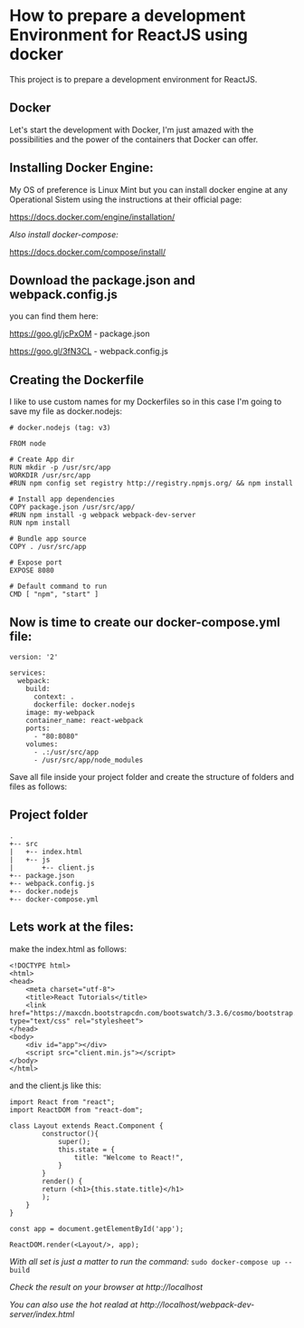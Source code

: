 How to prepare a development Environment for ReactJS using docker
=====================================================
This project is to prepare a development environment for ReactJS.

Docker
-------
Let's start the development with Docker, I'm just amazed with the possibilities and the power of the containers that Docker can offer.

## Installing Docker Engine:
My OS of preference is Linux Mint but you can install docker engine at any Operational Sistem using the instructions at their official page: 

https://docs.docker.com/engine/installation/

*Also install docker-compose:*

https://docs.docker.com/compose/install/

Download the package.json and webpack.config.js
------------------------------------------------
you can find them here:

https://goo.gl/jcPxOM - package.json

https://goo.gl/3fN3CL - webpack.config.js

Creating the Dockerfile
---------------------------
I like to use custom names for my Dockerfiles so in this case I'm going to save my file as docker.nodejs:
```
# docker.nodejs (tag: v3)

FROM node

# Create App dir
RUN mkdir -p /usr/src/app
WORKDIR /usr/src/app
#RUN npm config set registry http://registry.npmjs.org/ && npm install

# Install app dependencies
COPY package.json /usr/src/app/
#RUN npm install -g webpack webpack-dev-server
RUN npm install

# Bundle app source
COPY . /usr/src/app

# Expose port
EXPOSE 8080

# Default command to run
CMD [ "npm", "start" ]
```
Now is time to create our docker-compose.yml file:
----------------------------------------------------

```
version: '2'

services:
  webpack:
    build: 
      context: .
      dockerfile: docker.nodejs
    image: my-webpack
    container_name: react-webpack
    ports:
      - "80:8080"
    volumes:
      - .:/usr/src/app
      - /usr/src/app/node_modules
```
Save all file inside your project folder and create the structure of folders and files as follows:
## Project folder
```
.
+-- src
|   +-- index.html
|   +-- js
|       +-- client.js
+-- package.json
+-- webpack.config.js
+-- docker.nodejs
+-- docker-compose.yml
```
## Lets work at the files:    
make the index.html as follows:
```
<!DOCTYPE html>
<html>
<head>
	<meta charset="utf-8">
	<title>React Tutorials</title>
	<link href="https://maxcdn.bootstrapcdn.com/bootswatch/3.3.6/cosmo/bootstrap.min.css" type="text/css" rel="stylesheet">
</head>
<body>
	<div id="app"></div>
	<script src="client.min.js"></script>
</body>
</html>
```
and the client.js like this:
```
import React from "react";
import ReactDOM from "react-dom";

class Layout extends React.Component {
		constructor(){
			super();
			this.state = {
				title: "Welcome to React!",
			}
		}
		render() {
		return (<h1>{this.state.title}</h1>
		);
	}
}

const app = document.getElementById('app');

ReactDOM.render(<Layout/>, app);
```
*With all set is just a matter to run the command:*
`sudo docker-compose up --build`

*Check the result on your browser at http://localhost*

*You can also use the hot realad at http://localhost/webpack-dev-server/index.html*


